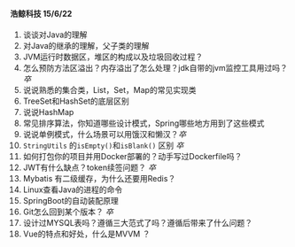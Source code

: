 #### 浩鲸科技 15/6/22

1. 谈谈对Java的理解
2. 对Java的继承的理解，父子类的理解
3. JVM运行时数据区，堆区的构成以及垃圾回收过程？
4. 怎么预防方法区溢出？内存溢出了怎么处理？jdk自带的jvm监控工具用过吗？         *卒*
5. 说说熟悉的集合类，List，Set，Map的常见实现类
6. TreeSet和HashSet的底层区别
7. 说说HashMap
8. 常见排序算法，你知道哪些设计模式，Spring哪些地方用到了这些模式
9. 说说单例模式，什么场景可以用饿汉和懒汉？*卒*
10. `StringUtils` 的`isEmpty()`和`isBlank()` 区别      *卒*
11. 如何打包你的项目并用Docker部署的？动手写过Dockerfile吗？
12. JWT有什么缺点？token续签问题？ *卒*
13. Mybatis 有二级缓存，为什么还要用Redis？
14. Linux查看Java的进程的命令
15. SpringBoot的自动装配原理
16. Git怎么回到某个版本？ *卒*
17. 设计过MYSQL表吗？遵循三大范式了吗？遵循后带来了什么问题？
18. Vue的特点和好处，什么是MVVM ？